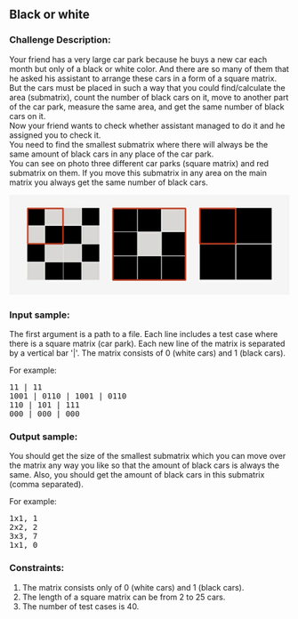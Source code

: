 <h2>Black or white</h2>

<h3>Challenge Description:</h3>

<p>
    Your friend has a very large car park because he buys a new car each month but only of a black or white color.
    And there are so many of them that he asked his assistant to arrange these cars in a form of a square matrix.
    But the cars must be placed in such a way that you could find/calculate the area (submatrix), count the number of
    black cars on it, move to another part of the car park, measure the same area, and get the same number of
    black cars on it.
<br>
    Now your friend wants to check whether assistant managed to do it and he assigned you to check it.<br>
    You need to find the smallest submatrix where there will always be the same amount of black cars in any
    place of the car park.<br>
    You can see on photo three different car parks (square matrix) and red submatrix on them. If you move this submatrix in any area on
    the main matrix you always get the same number of black cars.

</p>

<p>
    <img src="assets/fig-1.png" alt="Figure 1">
</p>

<h3>Input sample:</h3>

<p>
    The first argument is a path to a file. Each line includes a test case where there is a square matrix (car park).
    Each new line of the matrix is separated by a vertical bar &apos;|&apos;. The matrix consists of 0 (white cars)
    and 1 (black cars).
</p>

<p>
    For example:
</p>

<pre class="description-input-output">11 | 11
1001 | 0110 | 1001 | 0110
110 | 101 | 111
000 | 000 | 000</pre>

<h3>Output sample:</h3>

<p>
    You should get the size of the smallest submatrix which you can move over the matrix any way you like so that the
    amount of black cars is always the same. Also, you should get the amount of black cars in this submatrix
    (comma separated).
</p>

<p>
    For example:
</p>

<pre class="description-input-output">1x1, 1
2x2, 2
3x3, 7
1x1, 0</pre>

<h3>Constraints:</h3>
<ol>
<li>The matrix consists only of 0 (white cars) and 1 (black cars).</li>
<li>The length of a square matrix can be from 2 to 25 cars.</li>
<li>The number of test cases is 40.</li>
</ol>
